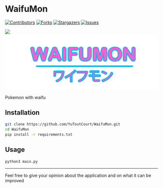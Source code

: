 # WaifuMon

[![Contributors][contributors-shield]][contributors-url]
[![Forks][forks-shield]][forks-url]
[![Stargazers][stars-shield]][stars-url]
[![Issues][issues-shield]][issues-url]


<img src="https://img.shields.io/badge/Python-3-brightgreen.svg?style=plastic">

<img src="asset/image/logo.png">

Pokemon with waifu  

## Installation 
```bash
git clone https://github.com/YuToutCourt/WaifuMon.git
cd WaifuMon
pip install -r requirements.txt
```

## Usage

```bash
python3 main.py
```

----

Feel free to give your opinion about the application and on what it can be improved


[contributors-shield]: https://img.shields.io/github/contributors/YuToutCourt/WaifuMon?style=for-the-badge
[contributors-url]: https://github.com/YuToutCourt/WaifuMon/graphs/contributors
[forks-shield]: https://img.shields.io/github/forks/YuToutCourt/WaifuMon.svg?style=for-the-badge
[forks-url]: https://github.com/YuToutCourt/WaifuMon/network/members
[stars-shield]: https://img.shields.io/github/stars/YuToutCourt/WaifuMon.svg?style=for-the-badge
[stars-url]: https://github.com/YuToutCourt/WaifuMon/stargazers
[issues-shield]: https://img.shields.io/github/issues/YuToutCourt/WaifuMon.svg?style=for-the-badge
[issues-url]: https://github.com/YuToutCourt/WaifuMon/issues
